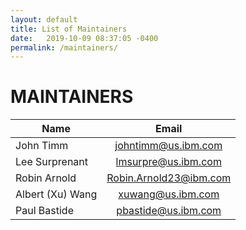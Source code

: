 ```yaml
---
layout: default
title: List of Maintainers
date:   2019-10-09 08:37:05 -0400
permalink: /maintainers/
---
```


# MAINTAINERS

| Name   	|      Email     	|
|----------	|:------------:	|
| John Timm 	| johntimm@us.ibm.com 	|
| Lee Surprenant 	|   lmsurpre@us.ibm.com   	|
| Robin Arnold 	|   Robin.Arnold23@ibm.com   	|
| Albert (Xu) Wang 	|   xuwang@us.ibm.com     	|
| Paul Bastide 	|   pbastide@us.ibm.com   	|
